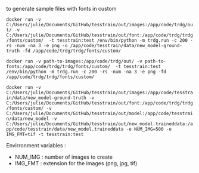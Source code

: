 to generate sample files with fonts in custom

``` docker run -v C:/Users/julie/Documents/GitHub/tesstrain/out/images:/app/code/trdg/out/ -v C:/Users/julie/Documents/GitHub/tesstrain/out/font:/app/code/trdg/trdg/fonts/custom/  -t tesstrain:test /env/bin/python -m trdg.run -c 200 -rs -num -na 3 -e png -o /app/code/tesstrain/data/new_model-ground-truth -fd /app/code/trdg/trdg/fonts/custom/ ```

``` docker run -v path-to-images:/app/code/trdg/out/ -v path-to-fonts:/app/code/trdg/trdg/fonts/custom/  -t tesstrain:test /env/bin/python -m trdg.run -c 200 -rs -num -na 3 -e png -fd /app/code/trdg/trdg/fonts/custom/ ```

``` docker run -v C:/Users/julie/Documents/GitHub/tesstrain/out/images:/app/code/tesstrain/data/new_model-ground-truth -v C:/Users/julie/Documents/GitHub/tesstrain/out/font:/app/code/trdg/trdg/fonts/custom/ -v C:/Users/julie/Documents/GitHub/tesstrain/out/model:/app/code/tesstrain/data/new_model -v C:/Users/julie/Documents/GitHub/tesstrain/out/new_model.traineddata:/app/code/tesstrain/data/new_model.traineddata -e NUM_IMG=500 -e IMG_FMT=tif -t tesstrain:test ```  


Envirronment variables :
- NUM_IMG : number of images to create
- IMG_FMT : extension for the images (png, jpg, tif)